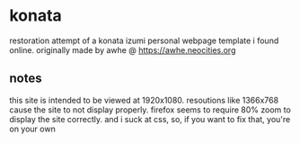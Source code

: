 # konata
restoration attempt of a konata izumi personal webpage template i found online. originally made by awhe @ https://awhe.neocities.org

## notes
this site is intended to be viewed at 1920x1080. resoutions like 1366x768 cause the site to not display properly. firefox seems to require 80% zoom to display the site correctly. and i suck at css, so, if you want to fix that, you're on your own